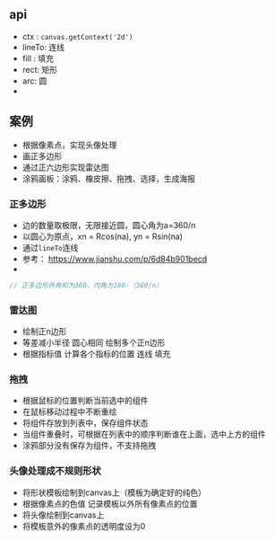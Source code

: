 
## api
- ctx : `canvas.getContext('2d')`
- lineTo: 连线
- fill : 填充
- rect: 矩形
- arc: 圆
- 

## 案例
- 根据像素点，实现头像处理
- 画正多边形
- 通过正六边形实现雷达图
- 涂鸦画板：涂鸦、橡皮擦、拖拽、选择，生成海报


### 正多边形
- 边的数量取极限，无限接近圆，圆心角为a=360/n
- 以圆心为原点，xn = Rcos(na), yn = Rsin(na)
- 通过`lineTo`连线
- 参考： https://www.jianshu.com/p/6d84b901becd
- 
```js
// 正多边形外角和为360，内角为180-（360/n）

```

### 雷达图
- 绘制正n边形
- 等差减小半径 圆心相同 绘制多个正n边形
- 根据指标值 计算各个指标的位置 连线 填充

### 拖拽
- 根据鼠标的位置判断当前选中的组件
- 在鼠标移动过程中不断重绘
- 将组件存放到列表中，保存组件状态
- 当组件重叠时，可根据在列表中的顺序判断谁在上面，选中上方的组件
- 涂鸦部分没有保存为组件，不支持拖拽

### 头像处理成不规则形状
- 将形状模板绘制到canvas上（模板为确定好的纯色）
- 根据像素点的色值 记录模板以外所有像素点的位置
- 将头像绘制到canvas上
- 将模板意外的像素点的透明度设为0
